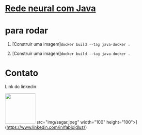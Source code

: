 # [Rede neural com Java]()

# para rodar
1. [Construir uma imagem]`docker build --tag java-docker .`

2. [Construir uma imagem]`docker build --tag java-docker .`

# Contato
Link do linkedin

[<img src="img/danny.png" width="100" height="100">](https://github.com/DataWithDanny) src="img/sagar.jpeg" width="100" height="100">](https://www.linkedin.com/in/fabiojdluz/)

